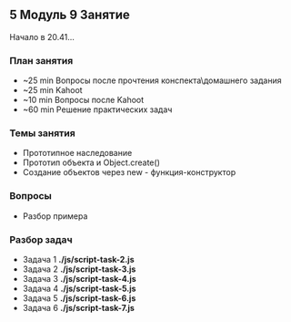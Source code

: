 ## 5 Модуль 9 Занятие

Начало в 20.41...

### План занятия

- ~25 min Вопросы после прочтения конспекта\домашнего задания
- ~25 min Kahoot
- ~10 min Вопросы после Kahoot
- ~60 min Решение практических задач

### Темы занятия

- Прототипное наследование
- Прототип объекта и Object.create()
- Создание объектов через new - функция-конструктор

### Вопросы

- Разбор примера

### Разбор задач

- Задача 1 **./js/script-task-2.js**
- Задача 2 **./js/script-task-3.js**
- Задача 3 **./js/script-task-4.js**
- Задача 4 **./js/script-task-5.js**
- Задача 5 **./js/script-task-6.js**
- Задача 6 **./js/script-task-7.js**
